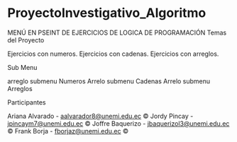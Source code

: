 # ProyectoInvestigativo_Algoritmo
MENÚ EN PSEINT DE EJERCICIOS DE LOGICA DE PROGRAMACIÓN 
Temas del Proyecto

Ejercicios con numeros.
Ejercicios con cadenas.
Ejercicios con arreglos.

Sub Menu

arreglo submenu Numeros
Arrelo submenu Cadenas
Arrelo submenu Arreglos

Participantes

Ariana Alvarado - aalvarador8@unemi.edu.ec ©
Jordy Pincay - jpincaym7@unemi.edu.ec ©
Joffre Baquerizo - jbaquerizol3@unemi.edu.ec ©
Frank Borja - fborjaz@unemi.edu.ec ©
